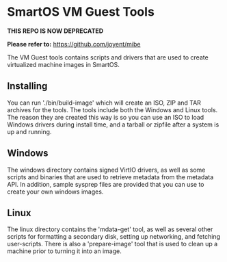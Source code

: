 # SmartOS VM Guest Tools

**THIS REPO IS NOW DEPRECATED**

**Please refer to:** https://github.com/joyent/mibe

The VM Guest tools contains scripts and drivers that are used to create
virtualized machine images in SmartOS.

## Installing

You can run './bin/build-image' which will create an ISO, ZIP and TAR archives
for the tools. The tools include both the Windows and Linux tools. The reason
they are created this way is so you can use an ISO to load Windows drivers
during install time, and a tarball or zipfile after a system is up and running.

## Windows

The windows directory contains signed VirtIO drivers, as well as some scripts
and binaries that are used to retrieve metadata from the metadata API. In
addition, sample sysprep files are provided that you can use to create your own
windows images. 

## Linux

The linux directory contains the 'mdata-get' tool, as well as several other
scripts for formatting a secondary disk, setting up networking, and fetching
user-scripts. There is also a 'prepare-image' tool that is used to clean up a
machine prior to turning it into an image.




